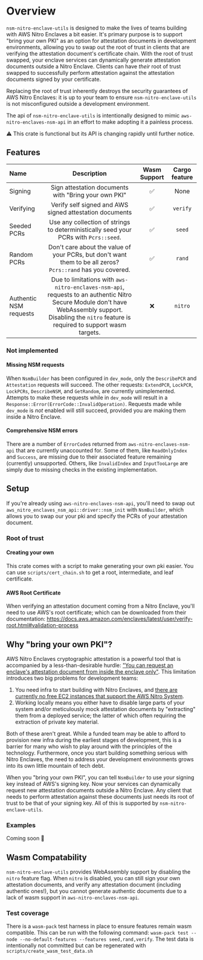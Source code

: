 # Overview
`nsm-nitro-enclave-utils` is designed to make the lives of teams building with AWS Nitro Enclaves a bit easier. 
It's primary purpose is to support "bring your own PKI" as an option for attestation documents in development environments, allowing you to swap out the root of trust in clients that are verifying the attestation document's certificate chain.
With the root of trust swapped, your enclave services can dynamically generate attestation documents outside a Nitro Enclave. Clients can have _their_ root of trust swapped to successfully perform attestation against the attestation documents signed by your certificate. 

Replacing the root of trust inherently destroys the security guarantees of AWS Nitro Enclaves: it is up to your team to ensure `nsm-nitro-enclave-utils` is not misconfigured outside a development environment.

The api of `nsm-nitro-enclave-utils` is intentionally designed to mimic `aws-nitro-enclaves-nsm-api` in an effort to make adopting it a painless process.

⚠️ This crate is functional but its API is changing rapidly until further notice.

## Features

| Name                   |                                                                                              Description                                                                                              | Wasm Support | Cargo feature |
|:-----------------------|:-----------------------------------------------------------------------------------------------------------------------------------------------------------------------------------------------------:|:------------:|:-------------:|
| Signing                |                                                                         Sign attestation documents with "Bring your own PKI"                                                                          |      ✅       |     None      |
| Verifying              |                                                                        Verify self signed and AWS signed attestation documents                                                                        |      ✅       |   `verify`    |
| Seeded PCRs            |                                                         Use any collection of strings to deterministically seed your PCRs with `Pcrs::seed`.                                                          |      ✅       |    `seed`     | 
| Random PCRs            |                                              Don't care about the value of your PCRs, but don't want them to be all zeros? `Pcrs::rand` has you covered.                                              |      ✅       |    `rand`     | 
| Authentic NSM requests | Due to limitations with `aws-nitro-enclaves-nsm-api`, requests to an authentic Nitro Secure Module don't have WebAssembly support. Disabling the `nitro` feature is required to support wasm targets. |      ❌       |    `nitro`    |


### Not implemented

#### Missing NSM requests
When `NsmBuilder` has been configured in `dev_mode`, only the `DescribePCR` and `Attestation` requests will succeed. The other requests: `ExtendPCR`, `LockPCR`, `LockPCRs`, `DescribeNSM`, and `GetRandom`, are currently unimplemented. Attempts to make these requests while in `dev_mode` will result in a `Response::Error(ErrorCode::InvalidOperation)`. Requests made while `dev_mode` is _not_ enabled will still succeed, provided you are making them inside a Nitro Enclave.

#### Comprehensive NSM errors
There are a number of `ErrorCode`s returned from `aws-nitro-enclaves-nsm-api` that are currently unaccounted for. Some of them, like `ReadOnlyIndex` and `Success`, are missing due to their associated feature remaining (currently) unsupported. Others, like `InvalidIndex` and `InputTooLarge` are simply due to missing checks in the existing implementation.

## Setup
If you're already using `aws-nitro-enclaves-nsm-api`, you'll need to swap out `aws_nitro_enclaves_nsm_api::driver::nsm_init` with `NsmBuilder`, which allows you to swap our your pki and specify the PCRs of your attestation document.

### Root of trust

#### Creating your own
This crate comes with a script to make generating your own pki easier. You can use `scripts/cert_chain.sh` to get a root, intermediate, and leaf certificate.

#### AWS Root Certificate
When verifying an attestation document coming from a Nitro Enclave, you'll need to use AWS's root certificate; which can be downloaded from their documentation: https://docs.aws.amazon.com/enclaves/latest/user/verify-root.html#validation-process

## Why "bring your own PKI"?
AWS Nitro Enclaves cryptographic attestation is a powerful tool that is accompanied by a less-than-desirable hurdle: ["You can request an enclave's attestation document from inside the enclave only"](https://docs.aws.amazon.com/enclaves/latest/user/set-up-attestation.html). This limitation introduces two big problems for development teams:
1. You need infra to start building with Nitro Enclaves, and [there are currently no free EC2 instances that support the AWS Nitro System](https://docs.aws.amazon.com/ec2/latest/instancetypes/ec2-nitro-instances.html).
2. Working locally means you either have to disable large parts of your system and/or meticulously mock attestation documents by "extracting" them from a deployed service; the latter of which often requiring the extraction of private key material.

Both of these aren't great. While a funded team may be able to afford to provision new infra during the earliest stages of development, this is a barrier for many who wish to play around with the principles of the technology. Furthermore, once you start building something serious with Nitro Enclaves, the need to address your development environments grows into its own little mountain of tech debt.

When you "bring your own PKI", you can tell `NsmBuilder` to use _your_ signing key instead of AWS's signing key. Now your services can dynamically request new attestation documents outside a Nitro Enclave. Any client that needs to perform attestation against these documents just needs its root of trust to be that of your signing key. All of this is supported by `nsm-nitro-enclave-utils`.


### Examples

Coming soon 👷

## Wasm Compatability

`nsm-nitro-enclave-utils` provides WebAssembly support by disabling the `nitro` feature flag. When `nitro` is disabled, you can still sign your own attestation documents, and verify any attestation document (including authentic ones!), but you cannot generate authentic documents due to a lack of wasm support in `aws-nitro-enclaves-nsm-api`.

### Test coverage

There is a `wasm-pack` test harness in place to ensure features remain wasm compatible. This can be run with the following command: `wasm-pack test --node --no-default-features --features seed,rand,verify`. The test data is intentionally not committed but can be regenerated with `scripts/create_wasm_test_data.sh` 
